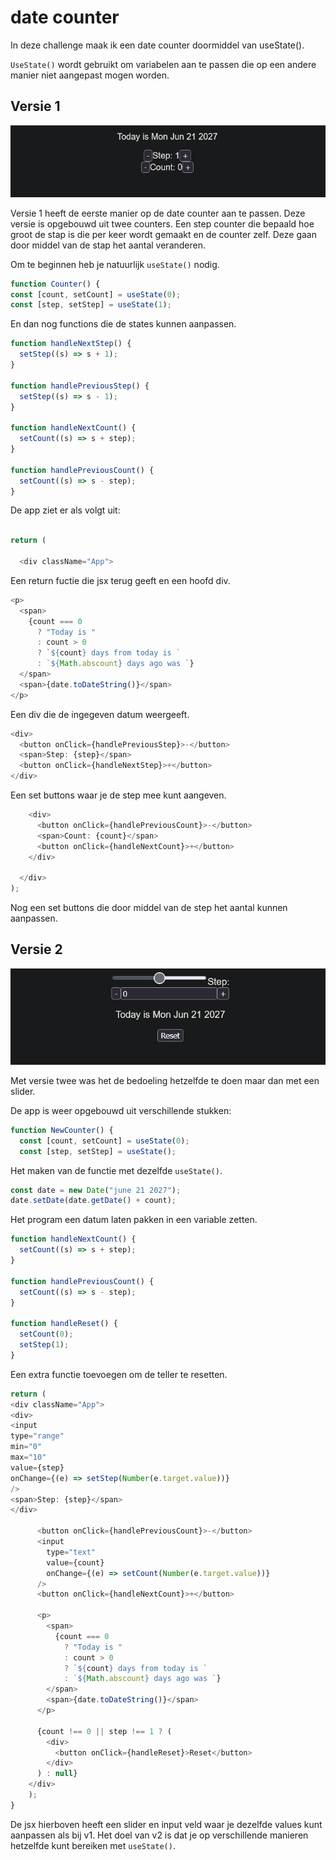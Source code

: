 # date counter

In deze challenge maak ik een date counter doormiddel van useState().

`UseState()` wordt gebruikt om variabelen aan te passen die op een andere manier niet aangepast mogen worden.

## Versie 1

![date-counter-v1](./README-files/date-counter-v1.png)

Versie 1 heeft de eerste manier op de date counter aan te passen. Deze versie is opgebouwd uit twee counters. Een step counter die bepaald hoe groot de stap is die per keer wordt gemaakt en de counter zelf. Deze gaan door middel van de stap het aantal veranderen.

Om te beginnen heb je natuurlijk `useState()` nodig.

```js
function Counter() {
const [count, setCount] = useState(0);
const [step, setStep] = useState(1);
```

En dan nog functions die de states kunnen aanpassen.

```js
function handleNextStep() {
  setStep((s) => s + 1);
}

function handlePreviousStep() {
  setStep((s) => s - 1);
}

function handleNextCount() {
  setCount((s) => s + step);
}

function handlePreviousCount() {
  setCount((s) => s - step);
}
```

De app ziet er als volgt uit:

```js

return (

  <div className="App">
```

Een return fuctie die jsx terug geeft en een hoofd div.

```js
<p>
  <span>
    {count === 0
      ? "Today is "
      : count > 0
      ? `${count} days from today is `
      : `${Math.abscount} days ago was `}
  </span>
  <span>{date.toDateString()}</span>
</p>
```

Een div die de ingegeven datum weergeeft.

```js
<div>
  <button onClick={handlePreviousStep}>-</button>
  <span>Step: {step}</span>
  <button onClick={handleNextStep}>+</button>
</div>
```

Een set buttons waar je de step mee kunt aangeven.

```js
    <div>
      <button onClick={handlePreviousCount}>-</button>
      <span>Count: {count}</span>
      <button onClick={handleNextCount}>+</button>
    </div>

  </div>
);
```

Nog een set buttons die door middel van de step het aantal kunnen aanpassen.

## Versie 2

![date-counter-v1](./README-files/date-counter-v2.png)

Met versie twee was het de bedoeling hetzelfde te doen maar dan met een slider.

De app is weer opgebouwd uit verschillende stukken:

```js
function NewCounter() {
  const [count, setCount] = useState(0);
  const [step, setStep] = useState();
```

Het maken van de functie met dezelfde `useState()`.

```js
const date = new Date("june 21 2027");
date.setDate(date.getDate() + count);
```

Het program een datum laten pakken in een variable zetten.

```js
function handleNextCount() {
  setCount((s) => s + step);
}

function handlePreviousCount() {
  setCount((s) => s - step);
}

function handleReset() {
  setCount(0);
  setStep(1);
}
```

Een extra functie toevoegen om de teller te resetten.

```js
return (
<div className="App">
<div>
<input
type="range"
min="0"
max="10"
value={step}
onChange={(e) => setStep(Number(e.target.value))}
/>
<span>Step: {step}</span>
</div>

      <button onClick={handlePreviousCount}>-</button>
      <input
        type="text"
        value={count}
        onChange={(e) => setCount(Number(e.target.value))}
      />
      <button onClick={handleNextCount}>+</button>

      <p>
        <span>
          {count === 0
            ? "Today is "
            : count > 0
            ? `${count} days from today is `
            : `${Math.abscount} days ago was `}
        </span>
        <span>{date.toDateString()}</span>
      </p>

      {count !== 0 || step !== 1 ? (
        <div>
          <button onClick={handleReset}>Reset</button>
        </div>
      ) : null}
    </div>
    );
}
```

De jsx hierboven heeft een slider en input veld waar je dezelfde values kunt aanpassen als bij v1. Het doel van v2 is dat je op verschillende manieren hetzelfde kunt bereiken met `useState()`.

